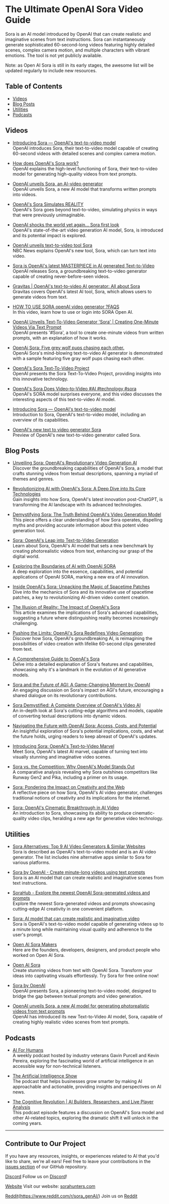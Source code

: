 # The Ultimate OpenAI Sora Video Guide

Sora is an AI model introduced by OpenAI that can create realistic and imaginative scenes from text instructions. Sora can instantaneously generate sophisticated 60-second-long videos featuring highly detailed scenes, complex camera motion, and multiple characters with vibrant emotions. The tool is not yet publicly available.

Note: as Open AI Sora is still in its early stages, the awesome list will be updated regularly to include new resources. 

## Table of Contents

<!-- - [Learning Websites](#learning-websites) -->
- [Videos](#videos)
- [Blog Posts](#blog-posts)
- [Utilities](#utilities)
- [Podcasts](#podcasts)

<!-- ## Learning Websites

- Sora Hunters: [https://guide.sorahunters.com](https://guide.sorahunters.com): Find Sora video inspiration, in-depth tutorials, and expert tips to enhance your AI video generation skills.  -->

## Videos

- [Introducing Sora — OpenAI's text-to-video model](https://www.youtube.com/watch?v=HK6y8DAPN_0)  
  OpenAI introduces Sora, their text-to-video model capable of creating 60-second videos with detailed scenes and complex camera motion.

- [How does OpenAI's Sora work?](https://www.youtube.com/watch?v=fG3IE9dkyKY)  
  OpenAI explains the high-level functioning of Sora, their text-to-video model for generating high-quality videos from text prompts.

- [OpenAI unveils Sora, an AI-video generator](https://www.youtube.com/watch?v=lBx3xW1ua-E)  
  OpenAI unveils Sora, a new AI model that transforms written prompts into videos.

- [OpenAI's Sora Simulates REALITY](https://www.youtube.com/watch?v=y8MKnEGGT9g)  
  OpenAI's Sora goes beyond text-to-video, simulating physics in ways that were previously unimaginable.

- [OpenAI shocks the world yet again… Sora first look](https://www.youtube.com/watch?v=tWP6z0hvw1M)  
  OpenAI's state-of-the-art video generation AI model, Sora, is introduced and its potential impact is explored.

- [OpenAI unveils text-to-video tool Sora](https://www.youtube.com/watch?v=SkCz4LqzNF4)  
  NBC News explains OpenAI's new tool, Sora, which can turn text into video.

- [Sora is OpenAI's latest MASTERPIECE in AI generated Text-to-Video](https://www.youtube.com/watch?v=oK1EWuyPXUM)  
  OpenAI releases Sora, a groundbreaking text-to-video generator capable of creating never-before-seen videos.

- [Gravitas | OpenAI's text-to-video AI generator: All about Sora](https://www.youtube.com/watch?v=SEW1We5Uieg)  
  Gravitas covers OpenAI's latest AI tool, Sora, which allows users to generate videos from text.

- [HOW TO USE SORA openAI video generator ?FAQS](https://www.youtube.com/watch?v=49hYPlFku5A)  
  In this video, learn how to use or login into SORA Open AI.

- [OpenAI Unveils Text-To-Video Generator 'Sora' | Creating One-Minute Videos Via Text Prompt](https://www.youtube.com/watch?v=_8L2REuvK2k)  
  OpenAI presents '#Sora', a tool to create one-minute videos from written prompts, with an explanation of how it works.

- [OpenAi Sora: Five grey wolf pups chasing each other.](https://www.youtube.com/watch?v=jspYKxFY7Sc)  
  OpenAi Sora's mind-blowing text-to-video AI generator is demonstrated with a sample featuring five gray wolf pups chasing each other.

- [OpenAI's Sora Text-To-Video Project](https://www.youtube.com/watch?v=ZxxPbk-mTGA)  
  OpenAI presents the Sora Text-To-Video Project, providing insights into this innovative technology.

- [OpenAI's Sora Does Video-to-Video #AI #technology #sora](https://www.youtube.com/watch?v=XsNzvTEKzFI)  
  OpenAI's SORA model surprises everyone, and this video discusses the interesting aspects of this text-to-video AI model.

- [Introducing Sora — OpenAI's text-to-video model](https://m.youtube.com/watch?si=UfGVH9jTOgNshPAW&v=HK6y8DAPN_0&feature=youtu.be)  
  Introduction to Sora, OpenAI's text-to-video model, including an overview of its capabilities.

- [OpenAI's new text to video generator Sora](https://www.youtube.com/shorts/ojn9Z1XoDOY)  
  Preview of OpenAI's new text-to-video generator called Sora.  

## Blog Posts

- [Unveiling Sora: OpenAI's Revolutionary Video Generation AI](https://medium.com/@iamsaro1996/sora-openai-the-ai-model-that-generates-mind-blowing-videos-from-text-8f2ceda8d900)  
  Discover the groundbreaking capabilities of OpenAI's Sora, a model that crafts stunning videos from textual descriptions, spanning a myriad of themes and genres.

- [Revolutionizing AI with OpenAI's Sora: A Deep Dive into Its Core Technologies](https://towardsdatascience.com/how-openais-sora-is-changing-the-game-an-insight-into-its-core-technologies-bd1ad17170df)  
  Gain insights into how Sora, OpenAI's latest innovation post-ChatGPT, is transforming the AI landscape with its advanced technologies.

- [Demystifying Sora: The Truth Behind OpenAI's Video Generation Model](https://medium.com/@mikeyoung_97230/how-sora-actually-works-23da050ef3f2)  
  This piece offers a clear understanding of how Sora operates, dispelling myths and providing accurate information about this potent video generation tool.

- [Sora: OpenAI's Leap into Text-to-Video Generation](https://www.infoq.com/news/2024/02/openai-sora-video-generator/)  
  Learn about Sora, OpenAI's AI model that sets a new benchmark by creating photorealistic videos from text, enhancing our grasp of the digital world.

- [Exploring the Boundaries of AI with OpenAI SORA](https://medium.com/@mvbnsrinivas/openai-sora-the-next-frontier-in-ai-innovation-55abf9afcfed)  
  A deep exploration into the essence, capabilities, and potential applications of OpenAI SORA, marking a new era of AI innovation.

- [Inside OpenAI's Sora: Unpacking the Magic of Spacetime Patches](https://towardsdatascience.com/explaining-openai-soras-spacetime-patches-the-key-ingredient-e14e0703ec5b)  
  Dive into the mechanics of Sora and its innovative use of spacetime patches, a key to revolutionizing AI-driven video content creation.

- [The Illusion of Reality: The Impact of OpenAI's Sora](https://medium.com/@albertoromgar/openai-sora-you-cant-believe-your-eyes-anymore-498e961c0972)  
  This article examines the implications of Sora's advanced capabilities, suggesting a future where distinguishing reality becomes increasingly challenging.

- [Pushing the Limits: OpenAI's Sora Redefines Video Generation](https://medium.com/@adeshbhatt/sora-from-openai-transcends-conventional-limits-b4c7bd175dbc)  
  Discover how Sora, OpenAI's groundbreaking AI, is reimagining the possibilities of video creation with lifelike 60-second clips generated from text.

- [A Comprehensive Guide to OpenAI's Sora](https://medium.com/ikarusxr/what-is-openais-sora-44f7080107fc)  
  Delve into a detailed explanation of Sora's features and capabilities, showcasing why it's a landmark in the evolution of AI generative models.

- [Sora and the Future of AGI: A Game-Changing Moment by OpenAI](https://medium.com/@leoleung-ch/openai-just-dropped-another-bomb-on-agi-sora-000bf5bb27b5)  
   An engaging discussion on Sora's impact on AGI's future, encouraging a shared dialogue on its revolutionary contributions.

- [Sora Demystified: A Complete Overview of OpenAI's Video AI](https://medium.com/@mlubbad/openai-text-to-video-ai-sora-all-you-need-to-know-91e99d3d47c7)  
   An in-depth look at Sora's cutting-edge algorithms and models, capable of converting textual descriptions into dynamic videos.

- [Navigating the Future with OpenAI Sora: Access, Costs, and Potential](https://medium.com/@christianray.drapete/openai-sora-understanding-access-and-potential-costs-e6bca85e24be)  
   An insightful exploration of Sora's potential implications, costs, and what the future holds, urging readers to keep abreast of OpenAI's updates.

- [Introducing Sora: OpenAI's Text-to-Video Marvel](https://medium.com/@furkangozukara/sora-unbelieve-new-text-to-video-ai-model-by-openai-37-demo-videos-still-cant-believe-real-a669b101efb7)  
   Meet Sora, OpenAI's latest AI marvel, capable of turning text into visually stunning and imaginative video scenes.

- [Sora vs. the Competition: Why OpenAI's Model Stands Out](https://medium.com/datadriveninvestor/why-open-ai-sora-is-much-better-than-runway-gen2-and-pika-here-is-the-result-4b06286ec00e)  
   A comparative analysis revealing why Sora outshines competitors like Runway Gen2 and Pika, including a primer on its usage.

- [Sora: Pondering the Impact on Creativity and the Web](https://michalmalewicz.medium.com/sora-end-of-creativity-part-2-9cb41580992b)  
   A reflective piece on how Sora, OpenAI's AI video generator, challenges traditional notions of creativity and its implications for the internet.

- [Sora: OpenAI's Cinematic Breakthrough in AI Video](https://medium.com/@zamalbabar/openais-sora-a-cinematic-leap-in-generative-video-technology-323d753a6aa1)  
   An introduction to Sora, showcasing its ability to produce cinematic-quality video clips, heralding a new age for generative video technology.


## Utilities

- [Sora Alternatives: Top 9 AI Video Generators & Similar Websites](https://alternativeto.net/software/sora-1/)  
  Sora is described as OpenAI's text-to-video model and is an AI video generator. The list includes nine alternative apps similar to Sora for various platforms.

- [Sora by OpenAI - Create minute-long videos using text prompts](https://www.producthunt.com/posts/sora-by-openai)  
  Sora is an AI model that can create realistic and imaginative scenes from text instructions.

- [SoraHub - Explore the newest OpenAI Sora-generated videos and prompts](https://www.producthunt.com/posts/sorahub)  
  Explore the newest Sora-generated videos and prompts showcasing cutting-edge AI creativity in one convenient platform.

- [Sora: AI model that can create realistic and imaginative video](https://alternativeto.net/software/sora-1/about/)  
  Sora is OpenAI's text-to-video model capable of generating videos up to a minute long while maintaining visual quality and adherence to the user's prompt.

- [Open AI Sora Makers](https://www.producthunt.com/products/open-ai-sora/makers)  
  Here are the founders, developers, designers, and product people who worked on Open AI Sora.

- [Open AI Sora](https://www.producthunt.com/products/open-ai-sora/launches)  
  Create stunning videos from text with OpenAI Sora. Transform your ideas into captivating visuals effortlessly. Try Sora for free online now!

- [Sora by OpenAI](https://www.producthunt.com/products/sora-by-openai/launches)  
  OpenAI presents Sora, a pioneering text-to-video model, designed to bridge the gap between textual prompts and video generation.

- [OpenAI unveils Sora, a new AI model for generating photorealistic videos from text prompts](https://alternativeto.net/news/2024/2/openai-unveils-sora-a-new-ai-model-for-generating-photorealistic-videos-from-text-prompts/)  
  OpenAI has introduced its new Text-to-Video AI model, Sora, capable of creating highly realistic video scenes from text prompts.  


## Podcasts

- [AI For Humans](https://open.spotify.com/show/5FId0qPP5SldltQTgVFTxq)  
  A weekly podcast hosted by industry veterans Gavin Purcell and Kevin Pereira, exploring the fascinating world of artificial intelligence in an accessible way for non-technical listeners.

- [The Artificial Intelligence Show](https://open.spotify.com/show/6EVaCucTjIPmJosh3jQui0)  
  The podcast that helps businesses grow smarter by making AI approachable and actionable, providing insights and perspectives on AI news.

- [The Cognitive Revolution | AI Builders, Researchers, and Live Player Analysis](https://open.spotify.com/show/6yHyok3M3BjqzR0VB5MSyk)  
  This podcast episode features a discussion on OpenAI's Sora model and other AI-related topics, exploring the dramatic shift it will unlock in the coming years.  

---

## Contribute to Our Project

If you have any resources, insights, or experiences related to AI that you'd like to share, we're all ears! Feel free to leave your contributions in the [issues section](https://github.com/successfulstudy/aisora/issues) of our GitHub repository. 

[Discord](https://discord.gg/McVJrJKT) Follow us on [Discord](https://discord.gg/McVJrJKT)!  

[Website](http://sorahunters.com) Visit our website: [sorahunters.com](http://sorahunters.com)  

[Reddit](REDDIT_ICON_URL)(https://www.reddit.com/r/sora_genAI/) Join us on [Reddit](https://www.reddit.com/r/sora_genAI/)  
